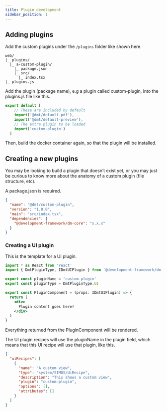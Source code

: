 ```yaml
---
title: Plugin development
sidebar_position: 1
---
```


## Adding plugins

Add the custom plugins under the `/plugins` folder like shown here.

```
web/
|_ plugins/
  |_ a-custom-plugin/
    |_ package.json
    |_ src/
      |_ index.tsx
|_ plugins.js
```

Add the plugin (package name), e.g a plugin called custom-plugin, into the plugins.js file like this.

```jsx
export default [
    // These are included by default
    import('@dmt/default-pdf'),
    import('@dmt/default-preview'),
    // The extra plugin to be loaded
    import('custom-plugin')
  ]
```

Then, build the docker container again, so that the plugin will be installed.

## Creating a new plugins

You may be looking to build a plugin that doesn’t exist yet, or you may just be curious to know more about the anatomy of a custom plugin (file structure, etc).

A package.json is required.

```json
{
  "name": "@dmt/custom-plugin",
  "version": "1.0.0",
  "main": "src/index.tsx",
  "dependencies": {
    "@development-framework/dm-core": "x.x.x"
  }
}
```

### Creating a UI plugin

This is the template for a UI plugin.

```jsx
import * as React from 'react'
import { DmtPluginType, IDmtUIPlugin } from '@development-framework/dm-core'

export const pluginName = 'custom-plugin'
export const pluginType = DmtPluginType.UI

export const PluginComponent = (props: IDmtUIPlugin) => {
  return (
    <div>
      Plugin content goes here!
    </div>
  )
}
```

Everything returned from the PluginComponent will be rendered.

The UI plugin recipes will use the pluginName in the plugin field, which means that this UI recipe will use that plugin, like this.

```json
{
  "uiRecipes": [
    {
      "name": "A custom view",
      "type": "system/SIMOS/UiRecipe",
      "description": "This shows a custom view",
      "plugin": "custom-plugin",
      "options": [],
      "attributes": []
    }
  ]
}
```